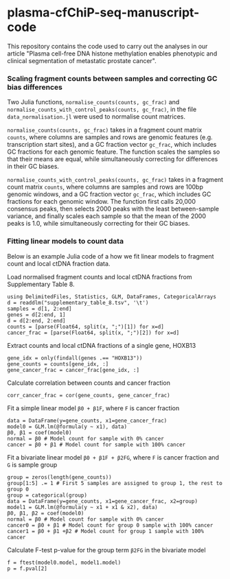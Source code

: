 # plasma-cfChiP-seq-manuscript-code
This repository contains the code used to carry out the analyses in our article "Plasma cell-free DNA histone methylation enables phenotypic and clinical segmentation of metastatic prostate cancer".

### Scaling fragment counts between samples and correcting GC bias differences
Two Julia functions, `normalise_counts(counts, gc_frac)` and `normalise_counts_with_control_peaks(counts, gc_frac)`, in the file `data_normalisation.jl` were used to normalise count matrices. 

`normalise_counts(counts, gc_frac)` takes in a fragment count matrix `counts`, where columns are samples and rows are genomic features (e.g. transcription start sites), and a GC fraction vector `gc_frac`, which includes GC fractions for each genomic feature. The function scales the samples so that their means are equal, while simultaneously correcting for differences in their GC biases.

`normalise_counts_with_control_peaks(counts, gc_frac)` takes in a fragment count matrix `counts`, where columns are samples and rows are 100bp genomic windows, and a GC fraction vector `gc_frac`, which includes GC fractions for each genomic window. The function first calls 20,000 consensus peaks, then selects 2000 peaks with the least between-sample variance, and finally scales each sample so that the mean of the 2000 peaks is 1.0, while simultaneously correcting for their GC biases.


### Fitting linear models to count data
Below is an example Julia code of a how we fit linear models to fragment count and local ctDNA fraction data.

Load normalised fragment counts and local ctDNA fractions from Supplementary Table 8.
```
using DelimitedFiles, Statistics, GLM, DataFrames, CategoricalArrays
d = readdlm("supplementary_table_8.tsv", '\t')
samples = d[1, 2:end]
genes = d[2:end, 1]
d = d[2:end, 2:end]
counts = [parse(Float64, split(x, ";")[1]) for x=d]
cancer_frac = [parse(Float64, split(x, ";")[2]) for x=d]
```

Extract counts and local ctDNA fractions of a single gene, HOXB13
```
gene_idx = only(findall(genes .== "HOXB13"))
gene_counts = counts[gene_idx, :]
gene_cancer_frac = cancer_frac[gene_idx, :]
```

Calculate correlation between counts and cancer fraction
```
corr_cancer_frac = cor(gene_counts, gene_cancer_frac)
```

Fit a simple linear model `β0 + β1F`, where `F` is cancer fraction
```
data = DataFrame(y=gene_counts, x1=gene_cancer_frac)
model0 = GLM.lm(@formula(y ~ x1), data)
β0, β1 = coef(model0)
normal = β0 # Model count for sample with 0% cancer
cancer = β0 + β1 # Model count for sample with 100% cancer
```

Fit a bivariate linear model `β0 + β1F + β2FG`, where `F` is cancer fraction and `G` is sample group
```
group = zeros(length(gene_counts))
group[1:5] .= 1 # First 5 samples are assigned to group 1, the rest to group 0
group = categorical(group)
data = DataFrame(y=gene_counts, x1=gene_cancer_frac, x2=group)
model1 = GLM.lm(@formula(y ~ x1 + x1 & x2), data)
β0, β1, β2 = coef(model0)
normal = β0 # Model count for sample with 0% cancer
cancer0 = β0 + β1 # Model count for group 0 sample with 100% cancer
cancer1 = β0 + β1 +β2 # Model count for group 1 sample with 100% cancer
```

Calculate F-test p-value for the group term `β2FG` in the bivariate model
```
f = ftest(model0.model, model1.model)
p = f.pval[2]
```
